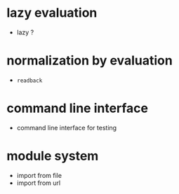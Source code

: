 # lazy evaluation

- lazy ?

# normalization by evaluation

- `readback`

# command line interface

- command line interface for testing

# module system

- import from file
- import from url
